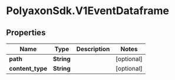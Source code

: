 # PolyaxonSdk.V1EventDataframe

## Properties

Name | Type | Description | Notes
------------ | ------------- | ------------- | -------------
**path** | **String** |  | [optional] 
**content_type** | **String** |  | [optional] 



